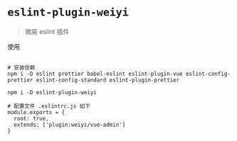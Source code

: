 # `eslint-plugin-weiyi`

> 微易 eslint 插件

使用

```shell

# 安装信赖
npm i -D eslint prettier babel-eslint eslint-plugin-vue eslint-config-prettier eslint-config-standard eslint-plugin-prettier

npm i -D eslint-plugin-weiyi

# 配置文件 .eslintrc.js 如下
module.exports = {
  root: true,
  extends: ['plugin:weiyi/vue-admin']
}

```

<!--
## 使用

vue-cli-plugin-eslint 插件会安装以下依赖 && 并统一版本:

npm i -D eslint babel babel-eslint eslint-config-standard
npm i -D vue-eslint-parser eslint-plugin-vue
npm i -D prettier eslint-config-prettier eslint-plugin-prettier

npm i -D eslint babel babel-eslint eslint-config-standard vue-eslint-parser eslint-plugin-vue prettier eslint-config-prettier eslint-plugin-prettier



peerDependencies:

* 不包含 eslint、prettier: eslint-plugin-vue/prettier 对对应的 peerDependencies
* 不包含 babel: webpack 环境下可以不需要 babel, 有 babel-loader 即可
* 不包含 vue-eslint-parser: vue-plugin-vue 的 dependencies 中包含



代码中的注释:

/*eslint no-global-assign: "error"*/
/*eslint-env browser*/
/*global a:readonly*/
/*global a:writable*/
/* eslint quotes: ["error", "double"], curly: 2 */
/* eslint-disable no-alert, no-console */
/* eslint-disable-next-line */
/* eslint-disable-line */
-->
